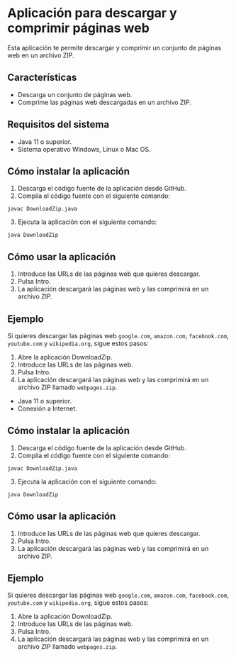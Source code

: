 # Aplicación para descargar y comprimir páginas web

Esta aplicación te permite descargar y comprimir un conjunto de páginas web en un archivo ZIP.

## Características

* Descarga un conjunto de páginas web.
* Comprime las páginas web descargadas en un archivo ZIP.

## Requisitos del sistema

* Java 11 o superior.
* Sistema operativo Windows, Linux o Mac OS.

## Cómo instalar la aplicación

1. Descarga el código fuente de la aplicación desde GitHub.
2. Compila el código fuente con el siguiente comando:

```
javac DownloadZip.java
```

3. Ejecuta la aplicación con el siguiente comando:

```
java DownloadZip
```

## Cómo usar la aplicación

1. Introduce las URLs de las páginas web que quieres descargar.
2. Pulsa Intro.
3. La aplicación descargará las páginas web y las comprimirá en un archivo ZIP.

## Ejemplo

Si quieres descargar las páginas web `google.com`, `amazon.com`, `facebook.com`, `youtube.com` y `wikipedia.org`, sigue estos pasos:

1. Abre la aplicación DownloadZip.
2. Introduce las URLs de las páginas web.
3. Pulsa Intro.
4. La aplicación descargará las páginas web y las comprimirá en un archivo ZIP llamado `webpages.zip`.

* Java 11 o superior.
* Conexión a Internet.

## Cómo instalar la aplicación

1. Descarga el código fuente de la aplicación desde GitHub.
2. Compila el código fuente con el siguiente comando:

```
javac DownloadZip.java
```

3. Ejecuta la aplicación con el siguiente comando:

```
java DownloadZip
```

## Cómo usar la aplicación

1. Introduce las URLs de las páginas web que quieres descargar.
2. Pulsa Intro.
3. La aplicación descargará las páginas web y las comprimirá en un archivo ZIP.

## Ejemplo

Si quieres descargar las páginas web `google.com`, `amazon.com`, `facebook.com`, `youtube.com` y `wikipedia.org`, sigue estos pasos:

1. Abre la aplicación DownloadZip.
2. Introduce las URLs de las páginas web.
3. Pulsa Intro.
4. La aplicación descargará las páginas web y las comprimirá en un archivo ZIP llamado `webpages.zip`.